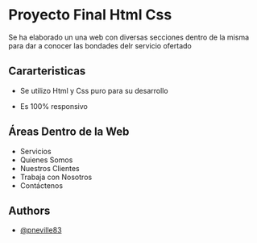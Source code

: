 
# Proyecto Final Html Css

Se ha elaborado un una web con diversas secciones dentro de la
misma para dar a conocer las bondades delr servicio ofertado




## Cararteristicas

- Se utilizo Html y Css puro para su desarrollo

- Es 100% responsivo 




## Áreas Dentro de la Web

- Servicios 
- Quienes Somos
- Nuestros Clientes 
- Trabaja con Nosotros 
- Contáctenos 

## Authors

- [@pneville83](https://www.github.com/pneville83)


